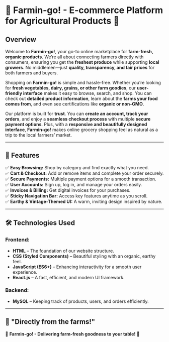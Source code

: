 # 🌱 Farmin-go! - E-commerce Platform for Agricultural Products 🚜

## Overview  
Welcome to **Farmin-go!**, your go-to online marketplace for **farm-fresh, organic products**. We’re all about connecting farmers directly with consumers, ensuring you get the **freshest produce** while supporting **local growers**. No middlemen—just **quality, transparency, and fair prices** for both farmers and buyers.

Shopping on **Farmin-go!** is simple and hassle-free. Whether you’re looking for **fresh vegetables, dairy, grains, or other farm goodies**, our **user-friendly interface** makes it easy to browse, search, and shop. You can check out **detailed product information**, learn about the **farms your food comes from**, and even see certifications like **organic or non-GMO**.

Our platform is built for **trust**. You can **create an account, track your orders**, and enjoy a **seamless checkout process** with multiple **secure payment options**. Plus, with a **responsive and beautifully designed interface**, **Farmin-go!** makes online grocery shopping feel as natural as a trip to the local farmers’ market.

---

## 🚀 Features  
✅ **Easy Browsing:** Shop by category and find exactly what you need.  
✅ **Cart & Checkout:** Add or remove items and complete your order securely.  
✅ **Secure Payments:** Multiple payment options for a smooth transaction.  
✅ **User Accounts:** Sign up, log in, and manage your orders easily.  
✅ **Invoices & Billing:** Get digital invoices for your purchases.  
✅ **Sticky Navigation Bar:** Access key features anytime as you scroll.  
✅ **Earthy & Vintage-Themed UI:** A warm, inviting design inspired by nature.  

---

## 🛠️ Technologies Used  
### **Frontend:**  
- **HTML** – The foundation of our website structure.  
- **CSS (Styled Components)** – Beautiful styling with an organic, earthy feel.  
- **JavaScript (ES6+)** – Enhancing interactivity for a smooth user experience.  
- **React.js** – A fast, efficient, and modern UI framework.  

### **Backend:**   
- **MySQL** – Keeping track of products, users, and orders efficiently.  

---

## 🌾 "Directly from the farms!"  
🚜 **Farmin-go! - Delivering farm-fresh goodness to your table!** 🌿
